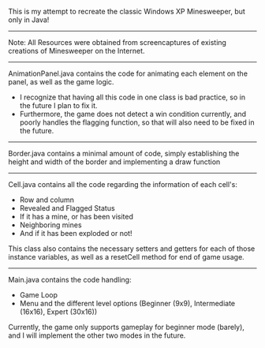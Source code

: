 This is my attempt to recreate the classic Windows XP Minesweeper, but only in Java!

---

Note: All Resources were obtained from screencaptures of existing creations of Minesweeper on the Internet.

---

AnimationPanel.java contains the code for animating each element on the panel, as well as the game logic. 
- I recognize that having all this code in one class is bad practice, so in the future I plan to fix it.
- Furthermore, the game does not detect a win condition currently, and poorly handles the flagging function, so that will also need to be fixed in the future.

---

Border.java contains a minimal amount of code, simply establishing the height and width of the border and implementing a draw function 

---

Cell.java contains all the code regarding the information of each cell's:
- Row and column
- Revealed and Flagged Status
- If it has a mine, or has been visited
- Neighboring mines
- And if it has been exploded or not!

This class also contains the necessary setters and getters for each of those instance variables, as well as a resetCell method for end of game usage.

--- 

Main.java contains the code handling:
- Game Loop
- Menu and the different level options (Beginner (9x9), Intermediate (16x16), Expert (30x16))

Currently, the game only supports gameplay for beginner mode (barely), and I will implement the other two modes in the future.
